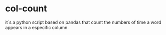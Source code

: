 # col-count
it´s a python script based on pandas that count the numbers of time a word appears in a especific column. 
